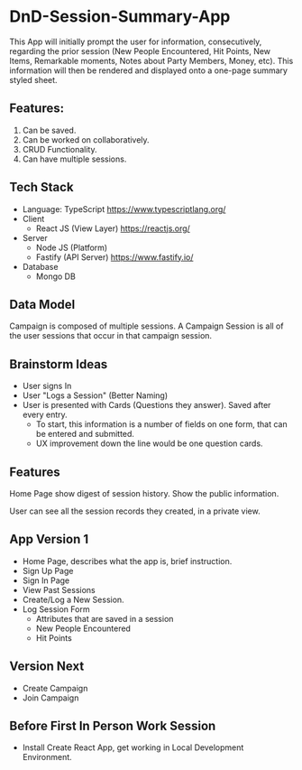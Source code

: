 # DnD-Session-Summary-App

This App will initially prompt the user for information, consecutively,  regarding the prior session (New People Encountered, Hit Points, New Items, Remarkable moments, Notes about Party Members, Money, etc). This information will then be rendered and displayed onto a one-page summary styled sheet. 

## Features:
1. Can be saved.
2. Can be worked on collaboratively.
3. CRUD Functionality.
4. Can have multiple sessions. 


## Tech Stack
- Language: TypeScript https://www.typescriptlang.org/
- Client
    - React JS (View Layer) https://reactjs.org/ 
- Server
    - Node JS (Platform)
    - Fastify (API Server) https://www.fastify.io/
- Database
    - Mongo DB

## Data Model

Campaign is composed of multiple sessions.
A Campaign Session is all of the user sessions that occur in that campaign session.

## Brainstorm Ideas
- User signs In
- User "Logs a Session" (Better Naming)
- User is presented with Cards (Questions they answer). Saved after every entry.
  - To start, this information is a number of fields on one form, that can be entered and submitted.
  - UX improvement down the line would be one question cards.

## Features

Home Page show digest of session history. Show the public information.

User can see all the session records they created, in a private view.

## App Version 1

- Home Page, describes what the app is, brief instruction.
- Sign Up Page
- Sign In Page
- View Past Sessions
- Create/Log a New Session.
- Log Session Form
    -   Attributes that are saved in a session
    -   New People Encountered
    -   Hit Points


## Version Next
- Create Campaign
- Join Campaign

## Before First In Person Work Session
- Install Create React App, get working in Local Development Environment.
